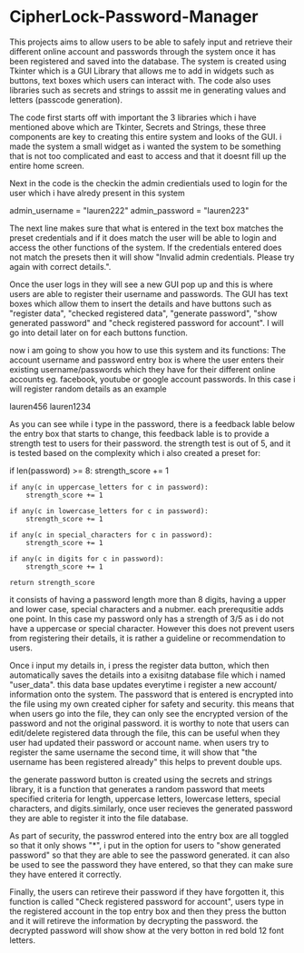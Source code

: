# CipherLock-Password-Manager
This projects aims to allow users to be able to safely input and retrieve their different online account and passwords through the system once it has been registered and saved into the database. The system is created using Tkinter which is a GUI Library that allows me to add in widgets such as buttons, text boxes which users can interact with. The code also uses libraries such as secrets and strings to asssit me in generating values and letters (passcode generation). 

The code first starts off with important the 3 libraries which i have mentioned above which are Tkinter, Secrets and Strings, these three components are key to creating this entire system and looks of the GUI. i made the system a small widget as i wanted the system to be something that is not too complicated and east to access and that it doesnt fill up the entire home screen. 

Next in the code is the checkin the admin credientials used to login for the user which i have alredy present in this system

admin_username = "lauren222"
admin_password = "lauren223"

The next line makes sure that what is entered in the text box matches the preset credentials and if it does match the user will be able to login and access the other functions of the system. If the credentials entered does not match the presets then it will show "Invalid admin credentials. Please try again with correct details.".

Once the user logs in they will see a new GUI pop up and this is where users are able to register their username and passwords. The GUI has text boxes which allow them to insert the details and have buttons such as "register data", "checked registered data", "generate password", "show generated password" and "check registered password for account". I will go into detail later on for each buttons function. 

now i am going to show you how to use this system and its functions:
The account username and password entry box is where the user enters their existing username/passwords which they have for their different online accounts eg. facebook, youtube or google account passwords. In this case i will register random details as an example 

lauren456
lauren1234

As you can see while i type in the password, there is a feedback lable below the entry box that starts to change, this feedback lable is to provide a  strength test to users for their password. the strength test is out of 5, and it is tested based on the complexity which i also created a preset for: 

 if len(password) >= 8:
        strength_score += 1
        
    if any(c in uppercase_letters for c in password):
        strength_score += 1

    if any(c in lowercase_letters for c in password):
        strength_score += 1

    if any(c in special_characters for c in password):
        strength_score += 1

    if any(c in digits for c in password):
        strength_score += 1

    return strength_score

it consists of having a password length more than 8 digits, having a upper and lower case, special characters and a nubmer. each prerequsitie adds one point. In this case my password only has a strength of 3/5 as i do not have a uppercase or special character. However this does not prevent users from registering their details, it is rather a guideline or recommendation to users. 

Once i input my details in, i press the register data button, which then automatically saves the details into a exisitng database file which i named "user_data". this data base updates everytime i register a new account/ information onto the system. The password that is entered is encrypted into the file using my own created cipher for safety and security. this means that when users go into the file, they can only see the encrypted version of the password and not the original password. it is worthy to note that users can edit/delete registered data through the file, this can be useful when they user had updated their password or account name. when users try to register the same username the second time, it will show that "the username has been registered already" this helps to prevent double ups.


the generate password button is created using the secrets and strings library, it is a function that generates a random password that meets specified criteria for length, uppercase letters, lowercase letters, special characters, and digits.similarly, once user recieves the generated password they are able to register it into the file database. 

As part of security, the passwrod entered into the entry box are all toggled so that it only shows "*", i put in the option for users to "show generated password" so that they are able to see the password generated. it can also be used to see the password they have entered, so that they can make sure they have entered it correctly. 

Finally, the users can retireve their password if they have forgotten it, this function is called "Check registered password for account", users type in the registered account in the top entry box and then they press the button and it will retireve the information by decrypting the password. the decrypted password will show show at the very botton in red bold 12 font letters.



